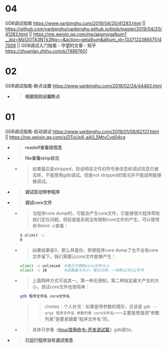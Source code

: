 
# 04

GDB调试指南 https://www.yanbinghu.com/2019/04/20/41283.html  || https://github.com/yanbinghu/yanbinghu.github.io/blob/master/2019/04/20/41283.html || https://mp.weixin.qq.com/mp/appmsgalbum?__biz=MzI2OTA3NTk3Ng==&action=getalbum&album_id=1337122386575147009 || GDB调试入门指南 - 守望的文章 - 知乎 https://zhuanlan.zhihu.com/p/74897601

# 02

GDB调试指南-断点设置 https://www.yanbinghu.com/2019/02/24/44483.html
- > **根据规则设置断点**

# 01

GDB调试指南-启动调试 https://www.yanbinghu.com/2019/01/08/62137.html || https://mp.weixin.qq.com/s/DToUpX-aA0_5MtyCvd04cg
- > **readelf查看段信息**
- > **file查看strip状况**
  * > 如果最后是stripped，则说明该文件的符号表信息和调试信息已被去除，不能使用gdb调试。但是not stripped的情况并不能说明能够被调试。
- > **调试启动带参程序**
- > **调试core文件**
  * > 当程序core dump时，可能会产生core文件，它能够很大程序帮助我们定位问题。但前提是系统没有限制core文件的产生。可以使用命令limit -c查看：
    ```sh
    $ ulimit -c
    0
    ```
  * > 如果结果是0，那么恭喜你，即便程序core dump了也不会有core文件留下。我们需要让core文件能够产生：
    ```sh
    ulimit -c unlimied  #表示不限制core文件大小
    ulimit -c 10        #设置最大大小，单位为块，一块默认为512字节
    ```
  * > 上面两种方式可选其一。第一种无限制，第二种指定最大产生的大小。调试core文件也很简单：
    ```sh
    gdb 程序文件名 core文件名
    ```
    >> //notes：个人补充：如果是带参数的情形，应该是 `gdb --args 程序文件名 参数列表 core文件名`——主要是想强调“参数列表”是要紧跟着“程序文件名”的。
  * > 具体可参看《[linux常用命令-开发调试篇](https://www.yanbinghu.com/2018/09/26/61877.html)》gdb部分。
- > **已运行程序没有调试信息**
